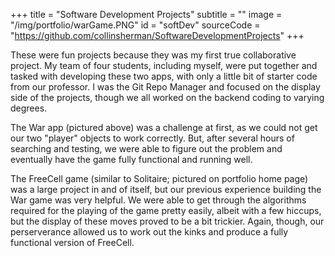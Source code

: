 +++
title = "Software Development Projects"
subtitle = ""
image = "/img/portfolio/warGame.PNG"
id = "softDev"
sourceCode = "https://github.com/collinsherman/SoftwareDevelopmentProjects"
+++

These were fun projects because they was my first true collaborative project.  My team of four students, including myself, were put together and tasked with developing these two apps, with only a little bit of starter code from our professor.  I was the Git Repo Manager and focused on the display side of the projects, though we all worked on the backend coding to varying degrees.

The War app (pictured above) was a challenge at first, as we could not get our two "player" objects to work correctly.  But, after several hours of searching and testing, we were able to figure out the problem and eventually have the game fully functional and running well.

The FreeCell game (similar to Solitaire; pictured on portfolio home page) was a large project in and of itself, but our previous experience building the War game was very helpful.  We were able to get through the algorithms required for the playing of the game pretty easily, albeit with a few hiccups, but the display of these moves proved to be a bit trickier.  Again, though, our perserverance allowed us to work out the kinks and produce a fully functional version of FreeCell.